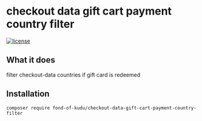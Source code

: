 # checkout data gift cart payment country filter
[![license](https://img.shields.io/github/license/fond-of-kudu/checkout-data-gift-cart-payment-country-filter.svg)](https://packagist.org/packages/fond-of-kudu/checkout-data-gift-cart-payment-country-filter)

## What it does

filter checkout-data countries if gift card is redeemed

## Installation

```
composer require fond-of-kudu/checkout-data-gift-cart-payment-country-filter
```

